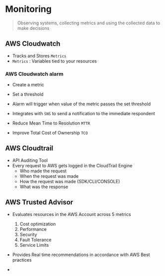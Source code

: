# Monitoring

> Observing systems, collecting metrics and using the collected data to make decisions

## AWS Cloudwatch

- Tracks and Stores `Metrics`
- `Metrics` : Variables tied to your resources

### AWS Cloudwatch alarm

- Create a metric
- Set a threshold
- Alarm will trigger when value of the metric passes the set threshold

- Integrates with `SNS` to send a notification to the immediate respondent
- Reduce Mean Time to Resolution `MTTR`
- Improve Total Cost of Ownership `TCO`

## AWS Cloudtrail

- API Auditing Tool
- Every request to AWS gets logged in the CloudTrail Engine
  - Who made the request
  - When the request was made
  - How the request was made (SDK/CLI/CONSOLE)
  - What was the response

## AWS Trusted Advisor

- Evaluates resources in the AWS Account across 5 metrics
  1. Cost optimization
  2. Performance
  3. Security
  4. Fault Tolerance
  5. Service Limits

- Provides Real time recommendations in accordance with AWS Best practices
- 
